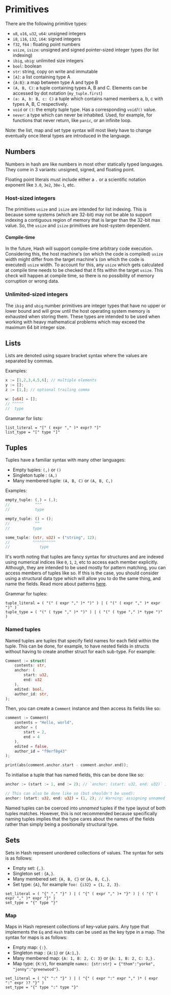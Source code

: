 # Primitives
There are the following primitive types:

- `u8`, `u16`, `u32`, `u64`: unsigned integers
- `i8`, `i16`, `i32`, `i64`: signed integers
- `f32`, `f64` : floating point numbers
- `usize`, `isize`: unsigned and signed pointer-sized integer types (for list indexing)
- `ibig`, `ubig`: unlimited size integers
- `bool`: boolean
- `str`: string, copy on write and immutable
- `[A]`: a list containing type A
- `{A:B}`: a map between type A and type B
- `(A, B, C)`: a tuple containing types A, B and C. Elements can be accessed by dot notation (`my_tuple.first`)
- `(a: A, b: B, c: C)` a tuple which contains named members a, b, c with types A, B, C respectively.
- `void` or `()`: the empty tuple type. Has a corresponding `void`/`()` value.
- `never`: a type which can never be inhabited. Used, for example, for functions that never return, like `panic`, or an infinite loop.

Note: the list, map and set type syntax will most likely have to change eventually once literal types are introduced in the language.

## Numbers

Numbers in hash are like numbers in most other statically typed languages.
They come in 3 variants: unsigned, signed, and floating point.

Floating point literals must include either a `.` or a scientific notation exponent
like `3.0`, `3e2`, `30e-1`, etc.

### Host-sized integers

The primitives `usize` and `isize` are intended for list indexing.
This is because some systems (which are 32-bit) may not be able to support indexing a contiguous region of memory that is larger than the 32-bit max value.
So, the `usize` and `isize` primitives are host-system dependent.

#### Compile-time

In the future, Hash will support compile-time arbitrary code execution.
Considering this, the host machine's (on which the code is compiled) `usize` width might differ from the target machine's (on which the code is executed) `usize` width.
To account for this, any `usize` which gets calculated at compile time needs to be checked that it fits within the target `usize`.
This check will happen at compile time, so there is no possibility of memory corruption or wrong data.

### Unlimited-sized integers

The `ibig` and `ubig` number primitives are integer types that have no upper or lower bound and will grow until the host operating system memory is exhausted when storing them.
These types are intended to be used when working with heavy mathematical problems which may exceed the maximum 64 bit integer size.

## Lists

Lists are denoted using square bracket syntax where the values are separated by commas.

Examples:
```rs
x := [1,2,3,4,5,6]; // multiple elements
y := [];
z := [1,]; // optional trailing comma

w: [u64] = [];
// ^^^^^
//  type
```

Grammar for lists:

```
list_literal = "[" ( expr "," )* expr? "]"
list_type = "[" type "]"
```

## Tuples

Tuples have a familiar syntax with many other languages:

- Empty tuples: `(,)` or `()`
- Singleton tuple : `(A,)`
- Many membered tuple: `(A, B, C)` or `(A, B, C,)` 

Examples:
```rs
empty_tuple: (,) = (,);
//           ^^^
//           type

empty_tuple: () = ();
//           ^^
//          type

some_tuple: (str, u32) = ("string", 12);
//          ^^^^^^^^^^
//             type

```

It's worth noting that tuples are fancy syntax for structures and are indexed using numerical indices like `0`, `1`, `2`, etc to access each member explicitly.
Although, they are intended to be used mostly for pattern matching, you can access members of tuples like so.
If this is the case, you should consider using a structural data type which will allow you to do the same thing, and name the fields.
Read more about patterns [here](patterns.md).

Grammar for tuples:

```
tuple_literal = ( "(" ( expr "," )* ")" ) | ( "(" ( expr "," )* expr ")" )
tuple_type = ( "(" ( type "," )* ")" ) | ( "(" ( type "," )* type ")" )
```

### Named tuples

Named tuples are tuples that specify field names for each field within the tuple.
This can be done, for example, to have nested fields in structs without having to create another struct for each sub-type.
For example:

```rs
Comment := struct(
    contents: str,
    anchor: (
        start: u32,
        end: u32
    ),
    edited: bool,
    author_id: str,
);
```

Then, you can create a `Comment` instance and then access its fields like so:
```rs
comment := Comment(
    contents = "Hello, world",
    anchor = (
        start = 2,
        end = 4
    ),
    edited = false,
    author_id = "f9erf8g43"
);

print(abs(comment.anchor.start - comment.anchor.end));
```

To initialise a tuple that has named fields, this can be done like so:
```rs
anchor := (start := 1, end := 2); // `anchor: (start: u32, end: u32)` inferred

// This can also be done like so (but shouldn't be used):
anchor: (start: u32, end: u32) = (1, 2); // Warning: assigning unnamed tuple to named tuple.
```

Named tuples can be coerced into *unnamed* tuples if the type layout of both tuples matches. 
However, this is not recommended because specifically naming tuples implies that the type
cares about the names of the fields rather than simply being a positionally structural type.

## Sets

Sets in Hash represent unordered collections of values.
The syntax for sets is as follows:

- Empty set: `{,}`.
- Singleton set : `{A,}`.
- Many membered set: `{A, B, C}` or `{A, B, C,}`.
- Set type: `{A}`, for example `foo: {i32} = {1, 2, 3}`.

```
set_literal = ( "{" "," "}" ) | ( "{" ( expr "," )+ "}" ) | ( "{" ( expr "," )* expr "}" )
set_type = "{" type "}"
```

### Map

Maps in Hash represent collections of key-value pairs.
Any type that implements the `Eq` and `Hash` traits can be used as the key type in a map.
The syntax for maps is as follows:

- Empty map: `{:}`.
- Singleton map : `{A:1}` or `{A:1,}`.
- Many membered map: `{A: 1, B: 2, C: 3}` or `{A: 1, B: 2, C: 3,}` .
- Map type: `{K:V}`, for example `names: {str:str} = {"thom":"yorke", "jonny":"greenwood"}`.

```
set_literal = ( "{" ":" "}" ) | ( "{" ( expr ":" expr "," )* ( expr ":" expr )? "}" )
set_type = "{" type ":" type "}"
```
